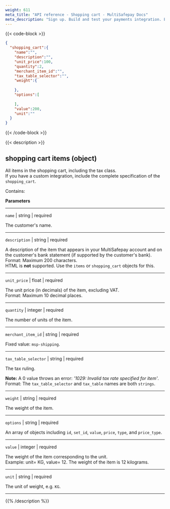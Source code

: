 ```yaml
---
weight: 611
meta_title: "API reference - Shopping cart - MultiSafepay Docs"
meta_description: "Sign up. Build and test your payments integration. Explore our products and services. Use our API reference, SDKs, and wrappers. Get support."
---
```


{{< code-block >}}
```json 
{
  "shopping_cart":{
    "name":"",
    "description":"",
    "unit_price":100,
    "quantity":2,
    "merchant_item_id":"",
    "tax_table_selector":"",
    "weight":{
      
    },
    "options":[
      
    ],
    "value":200,
    "unit":""
  }
}
```

{{< /code-block >}}

{{< description >}}
## shopping cart items (object)

All items in the shopping cart, including the tax class.    
If you have a custom integration, include the complete specification of the `shopping_cart`.  

Contains:  

**Parameters**

----------------
`name` | string | required

The customer's name.

----------------
`description` | string | required

A description of the item that appears in your MultiSafepay account and on the customer's bank statement (if supported by the customer's bank).   
Format: Maximum 200 characters.   
HTML is **not** supported. Use the `items` or `shopping_cart` objects for this.

----------------
`unit_price` | float | required

The unit price (in decimals) of the item, excluding VAT.  
Format: Maximum 10 decimal places.

----------------
`quantity` | integer | required

The number of units of the item. 

----------------
`merchant_item_id` | string | required

Fixed value: `msp-shipping`.

----------------
`tax_table_selector` | string | required

The tax ruling.  

**Note:** A 0 value throws an error: _'1029: Invalid tax rate specified for item'_.  
Format: The `tax_table_selector` and `tax_table` names are both `strings`.

----------------
`weight` | string | required

The weight of the item.  

----------------
`options` | string | required

An array of objects including `id`, `set_id`, `value`, `price`, `type`, and `price_type`. 

----------------
`value` | integer | required

The weight of the item corresponding to the unit.  
Example: unit= KG, value= 12. The weight of the item is 12 kilograms. 

----------------
`unit` | string | required

The unit of weight, e.g. `KG`.

----------------
{{% /description %}}